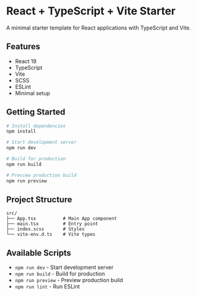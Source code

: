 # React + TypeScript + Vite Starter

A minimal starter template for React applications with TypeScript and Vite.

## Features

- React 19
- TypeScript
- Vite
- SCSS
- ESLint
- Minimal setup

## Getting Started

```bash
# Install dependencies
npm install

# Start development server
npm run dev

# Build for production
npm run build

# Preview production build
npm run preview
```

## Project Structure

```
src/
├── App.tsx          # Main App component
├── main.tsx         # Entry point
├── index.scss       # Styles
└── vite-env.d.ts    # Vite types
```

## Available Scripts

- `npm run dev` - Start development server
- `npm run build` - Build for production
- `npm run preview` - Preview production build
- `npm run lint` - Run ESLint
